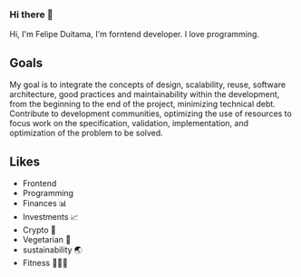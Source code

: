 ### Hi there 👋
Hi, I'm Felipe Duitama, I'm forntend developer. I love programming.

## Goals
My goal is to integrate the concepts of design, scalability, reuse, software architecture, good practices and maintainability within the development, from the beginning to the end of the project, minimizing technical debt. Contribute to development communities, optimizing the use of resources to focus work on the specification, validation, implementation, and optimization of the problem to be solved.

## Likes
- Frontend
- Programming
- Finances 📊
- Investments 📈
- Crypto 🔐
- Vegetarian 🌱 
- sustainability 🌏
- Fitness 🏃🏻‍♀️
<!--
**felipedc09/felipedc09** is a ✨ _special_ ✨ repository because its `README.md` (this file) appears on your GitHub profile.

Here are some ideas to get you started:

- 🔭 I’m currently working on ...
- 🌱 I’m currently learning ...
- 👯 I’m looking to collaborate on ...
- 🤔 I’m looking for help with ...
- 💬 Ask me about ...
- 📫 How to reach me: ...
- 😄 Pronouns: ...
- ⚡ Fun fact: ...
-->

